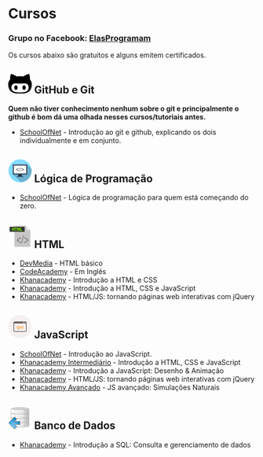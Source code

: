 # Cursos

### Grupo no Facebook: [ElasProgramam](https://www.facebook.com/groups/1952208685018553/)<br/> 
<p>Os cursos abaixo são gratuítos e alguns emitem certificados.</p>

<h2><img src="https://github.com/ElasProgramam/Cursos/blob/master/imagens/git.png"> GitHub e Git</h2>
<p><b>Quem não tiver conhecimento nenhum sobre o git e principalmente o github é bom dá uma olhada nesses cursos/tutoriais antes.</b></p>

- [SchoolOfNet](https://www.schoolofnet.com/curso-git-e-github/) - Introdução ao git e github, explicando os dois individualmente e em conjunto.

<h2><img src="https://github.com/ElasProgramam/Cursos/blob/master/imagens/logica.png"> Lógica de Programação</h2>

- [SchoolOfNet](https://www.schoolofnet.com/curso-logica-de-programacao/) - Lógica de programação para quem está começando do zero.

<h2><img src="https://github.com/ElasProgramam/Cursos/blob/master/imagens/html.png"> HTML</h2>

- [DevMedia](https://www.devmedia.com.br/curso/curso-de-html-basico/371) - HTML básico
- [CodeAcademy](https://www.codecademy.com/pt-BR/courses/learn-html-elements/lessons/intro-to-html/exercises/doctype-html?action=lesson_resume&course_redirect=learn-html) - Em Inglês
- [Khanacademy](https://pt.khanacademy.org/computing/computer-programming/html-css) - Introdução a HTML e CSS 
- [Khanacademy](https://pt.khanacademy.org/computing/computer-programming/html-css-js) - Introdução a HTML, CSS e JavaScript 
- [Khanacademy](https://pt.khanacademy.org/computing/computer-programming/html-js-jquery) - HTML/JS: tornando páginas web interativas com jQuery

<h2><img src="https://github.com/ElasProgramam/Cursos/blob/master/imagens/javascript.png"> JavaScript</h2>

- [SchoolOfNet](https://www.schoolofnet.com/curso-iniciando-com-javascript-rev3/) - Introdução ao JavaScript.
- [Khanacademy Intermediário](https://pt.khanacademy.org/computing/computer-programming/html-css-js) - Introdução a HTML, CSS e JavaScript 
- [Khanacademy](https://pt.khanacademy.org/computing/computer-programming/programming) - Introdução a JavaScript: Desenho & Animação 
- [Khanacademy](https://pt.khanacademy.org/computing/computer-programming/html-js-jquery) - HTML/JS: tornando páginas web interativas com jQuery
- [Khanacademy Avançado](https://pt.khanacademy.org/computing/computer-programming/programming-natural-simulations) - JS avançado: Simulações Naturais

<h2><img src="https://github.com/ElasProgramam/Cursos/blob/master/imagens/database.png"> Banco de Dados</h2>

- [Khanacademy](https://pt.khanacademy.org/computing/computer-programming/sql) - Introdução a SQL: Consulta e gerenciamento de dados

